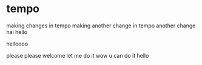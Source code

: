 # tempo
making changes in tempo
making another change in tempo
another change
hai hello

helloooo

please
please welcome
let me do it
wow u can do it
hello
